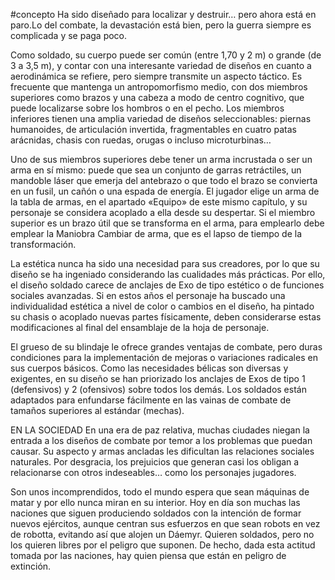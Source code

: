 #concepto
Ha sido diseñado para localizar y destruir… pero ahora está en paro.Lo del combate, la devastación está bien, pero la guerra siempre es complicada y se paga poco. 

Como soldado, su cuerpo puede ser común (entre 1,70 y 2 m) o grande (de 3 a 3,5 m), y contar con una interesante variedad de diseños en cuanto a aerodinámica se refiere, pero siempre transmite un aspecto táctico. Es frecuente que mantenga un antropomorfismo medio, con dos miembros superiores como brazos y una cabeza a modo de centro cognitivo, que puede localizarse sobre los hombros o en el pecho. Los miembros inferiores tienen una amplia variedad de diseños seleccionables: piernas humanoides, de articulación invertida, fragmentables en cuatro patas arácnidas, chasis con ruedas, orugas o incluso microturbinas… 

Uno de sus miembros superiores debe tener un arma incrustada o ser un arma en sí mismo: puede que sea un conjunto de garras retráctiles, un mandoble láser que emerja del antebrazo o que todo el brazo se convierta en un fusil, un cañón o una espada de energía. El jugador elige un arma de la tabla de armas, en el apartado «Equipo» de este mismo capítulo, y su personaje se considera acoplado a ella desde su despertar. Si el miembro superior es un brazo útil que se transforma en el arma, para emplearlo debe emplear la Maniobra Cambiar de arma, que es el lapso de tiempo de la transformación.

La estética nunca ha sido una necesidad para sus creadores, por lo que su diseño se ha ingeniado considerando las cualidades más prácticas. Por ello, el diseño soldado carece de anclajes de Exo de tipo estético o de funciones sociales avanzadas. Si en estos años el personaje ha buscado una individualidad estética a nivel de color o cambios en el diseño, ha pintado su chasis o acoplado nuevas partes físicamente, deben considerarse estas modificaciones al final del ensamblaje de la hoja de personaje. 

El grueso de su blindaje le ofrece grandes ventajas de combate, pero duras condiciones para la implementación de mejoras o variaciones radicales en sus cuerpos básicos. Como las necesidades bélicas son diversas y exigentes, en su diseño se han priorizado los anclajes de Exos de tipo 1 (defensivos) y 2 (ofensivos) sobre todos los demás. Los soldados están adaptados para enfundarse fácilmente en las vainas de combate de tamaños superiores al estándar (mechas). 

EN LA SOCIEDAD
En una era de paz relativa, muchas ciudades niegan la entrada a los diseños de combate por temor a los problemas que puedan causar. Su aspecto y armas ancladas les dificultan las relaciones sociales naturales. Por desgracia, los prejuicios que generan casi los obligan a relacionarse con otros indeseables… como los personajes jugadores. 

Son unos incomprendidos, todo el mundo espera que sean máquinas de matar y por ello nunca miran en su interior. Hoy en día son muchas las naciones que siguen produciendo soldados con la intención de formar nuevos ejércitos, aunque centran sus esfuerzos en que sean robots en vez de robotta, evitando así que alojen un Dáemyr. Quieren soldados, pero no los quieren libres por el peligro que suponen. De hecho, dada esta actitud tomada por las naciones, hay quien piensa que están en peligro de extinción. 